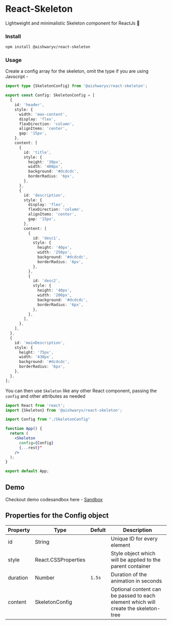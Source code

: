 # React-Skeleton

Lightweight and minimalistic Skeleton component for ReactJs 🎉

### Install

```bash
npm install @aishwaryv/react-skeleton
```

### Usage

Create a config array for the skeleton, omit the type if you are using Javscript -

```ts
import type {SkeletonConfig} from '@aishwaryv/react-skeleton';

export const Config: SkeletonConfig = [
  {
    id: 'header',
    style: {
      width: 'max-content',
      display: 'flex',
      flexDirection: 'column',
      alignItems: 'center',
      gap: '15px',
    },
    content: [
      {
        id: 'title',
        style: {
          height: '30px',
          width: '400px',
          background: '#dcdcdc',
          borderRadius: '6px',
        },
      },
      {
        id: 'description',
        style: {
          display: 'flex',
          flexDirection: 'column',
          alignItems: 'center',
          gap: '15px',
        },
        content: [
          {
            id: 'desc1',
            style: {
              height: '40px',
              width: '250px',
              background: '#dcdcdc',
              borderRadius: '6px',
            },
          },
          {
            id: 'desc2',
            style: {
              height: '40px',
              width: '200px',
              background: '#dcdcdc',
              borderRadius: '6px',
            },
          },
        ],
      },
    ],
  },
  {
    id: 'mainDescription',
    style: {
      height: '75px',
      width: '430px',
      background: '#dcdcdc',
      borderRadius: '6px',
    },
  },
];
```

You can then use `Skeleton` like any other React component, passing the `config` and other attributes as needed

```jsx
import React from 'react';
import {Skeleton} from '@aishwaryv/react-skeleton';

import Config from "./SkeletonConfig"

function App() {
  return (
    <Skeleton
      config={Config}
      {...rest}"
    />
  );
}

export default App;
```

## Demo

Checkout demo codesandbox here - [Sandbox](https://codesandbox.io/p/devbox/w7kqhq?file=%2Fsrc%2FApp.tsx%3A9%2C2 'Demo')

## Properties for the Config object

| Property | Type                | Defult | Description                                                                        |
| -------- | ------------------- | ------ | ---------------------------------------------------------------------------------- |
| id       | String              |        | Unique ID for every element                                                        |
| style    | React.CSSProperties |        | Style object which will be applied to the parent container                         |
| duration | Number              | `1.5s` | Duration of the animation in seconds                                               |
| content  | SkeletonConfig      |        | Optional content can be passed to each element which will create the skeleton-tree |
